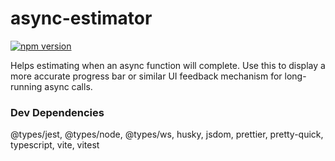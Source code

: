 # async-estimator

[![npm version](https://badge.fury.io/js/@builtwithjavascript%2Fasync-estimator.svg)](https://badge.fury.io/js/@builtwithjavascript%2Fasync-estimator)

Helps estimating when an async function will complete.
Use this to display a more accurate progress bar or similar UI feedback mechanism for long-running async calls.

### Dev Dependencies
@types/jest,
@types/node,
@types/ws,
husky,
jsdom,
prettier,
pretty-quick,
typescript,
vite,
vitest
